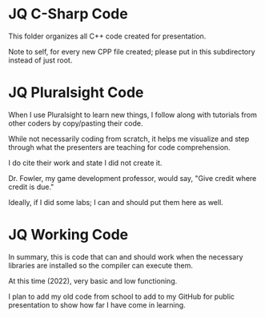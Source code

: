 # JQ C-Sharp Code

This folder organizes all C++ code created for presentation.

Note to self, for every new CPP file created; please put in this subdirectory instead of just root.

# JQ Pluralsight Code

When I use Pluralsight to learn new things, I follow along with tutorials from other coders by copy/pasting their code.

While not necessarily coding from scratch, it helps me visualize and step through what the presenters are teaching for code comprehension.

I do cite their work and state I did not create it.

Dr. Fowler, my game development professor, would say, "Give credit where credit is due."

Ideally, if I did some labs; I can and should put them here as well.

# JQ Working Code

In summary, this is code that can and should work when the necessary libraries are installed so the compiler can execute them.

At this time (2022), very basic and low functioning.

I plan to add my old code from school to add to my GitHub for public presentation to show how far I have come in learning.